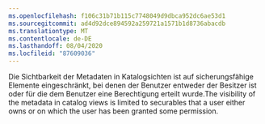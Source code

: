 ```yaml
---
ms.openlocfilehash: f106c31b71b115c7748049d9dbca952dc6ae53d1
ms.sourcegitcommit: ad4d92dce894592a259721a1571b1d8736abacdb
ms.translationtype: MT
ms.contentlocale: de-DE
ms.lasthandoff: 08/04/2020
ms.locfileid: "87609036"
---
```

<span data-ttu-id="eb4c2-101">Die Sichtbarkeit der Metadaten in Katalogsichten ist auf sicherungsfähige Elemente eingeschränkt, bei denen der Benutzer entweder der Besitzer ist oder für die dem Benutzer eine Berechtigung erteilt wurde.</span><span class="sxs-lookup"><span data-stu-id="eb4c2-101">The visibility of the metadata in catalog views is limited to securables that a user either owns or on which the user has been granted some permission.</span></span>
